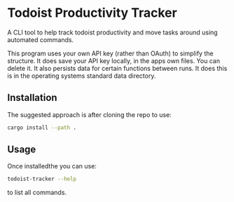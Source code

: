 # Todoist Productivity Tracker 

A CLI tool to help track todoist productivity and move tasks around using automated commands.

This program uses your own API key (rather than OAuth) to simplify the structure.
It does save your API key locally, in the apps own files. You can delete it. 
It also persists data for certain functions between runs. It does this is in the operating systems standard data directory. 

## Installation

The suggested approach is after cloning the repo to use:

```bash
cargo install --path .
```

## Usage

Once installedthe you can use:

```bash
todoist-tracker --help
```

to list all commands.
